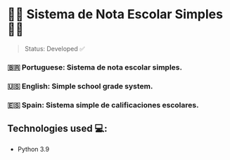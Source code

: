 <h1> 👨‍🏫 Sistema de Nota Escolar Simples 👨‍🏫 </h1>

> Status: Developed ✅

### 🇧🇷 Portuguese: Sistema de nota escolar simples.
### 🇺🇸 English: Simple school grade system.
### 🇪🇸 Spain: Sistema simple de calificaciones escolares.

## Technologies used 💻:

+ Python 3.9
